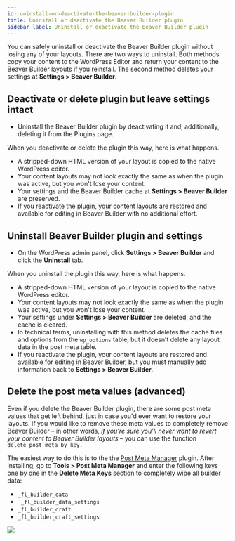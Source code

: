 ```yaml
---
id: uninstall-or-deactivate-the-beaver-builder-plugin
title: Uninstall or deactivate the Beaver Builder plugin
sidebar_label: Uninstall or deactivate the Beaver Builder plugin
---
```


You can safely uninstall or deactivate the Beaver Builder plugin without
losing any of your layouts. There are two ways to uninstall. Both methods copy
your content to the WordPress Editor and return your content to the Beaver
Builder layouts if you reinstall. The second method deletes your settings at
**Settings > Beaver Builder**.

## Deactivate or delete plugin but leave settings intact

  * Uninstall the Beaver Builder plugin by deactivating it and, additionally, deleting it from the Plugins page.

When you deactivate or delete the plugin this way, here is what happens.

  * A stripped-down HTML version of your layout is copied to the native WordPress editor.
  * Your content layouts may not look exactly the same as when the plugin was active, but you won't lose your content.
  * Your settings and the Beaver Builder cache at **Settings > Beaver Builder** are preserved.
  * If you reactivate the plugin, your content layouts are restored and available for editing in Beaver Builder with no additional effort.

## Uninstall Beaver Builder plugin and settings

  * On the WordPress admin panel, click **Settings > Beaver Builder** and click the **Uninstall** tab.

When you uninstall the plugin this way, here is what happens.

  * A stripped-down HTML version of your layout is copied to the native WordPress editor.
  * Your content layouts may not look exactly the same as when the plugin was active, but you won't lose your content.
  * Your settings under **Settings > Beaver Builder** are deleted, and the cache is cleared.
  * In technical terms, uninstalling with this method deletes the cache files and options from the `wp_options` table, but it doesn’t delete any layout data in the post meta table.
  * If you reactivate the plugin, your content layouts are restored and available for editing in Beaver Builder, but you must manually add information back to **Settings > Beaver Builder.**

##  Delete the post meta values (advanced)

Even if you delete the Beaver Builder plugin, there are some post meta values
that get left behind, just in case you'd ever want to restore your layouts. If
you would like to remove these meta values to completely remove Beaver Builder
– in other words, _if you're sure you'll never want to revert your content to
Beaver Builder layouts_ – you can use the function `delete_post_meta_by_key.`

The easiest way to do this is to the the [Post Meta Manager](https://wordpress.org/plugins/post-meta-manager/) plugin. After
installing, go to **Tools > Post Meta Manager** and enter the following keys one by one in the **Delete Meta Keys** section to completely wipe all builder data:

  * `_fl_builder_data`
  * ` _fl_builder_data_settings`
  * `_fl_builder_draft`
  * `_fl_builder_draft_settings`

![](/img/delete-post-meta-keys.png)
